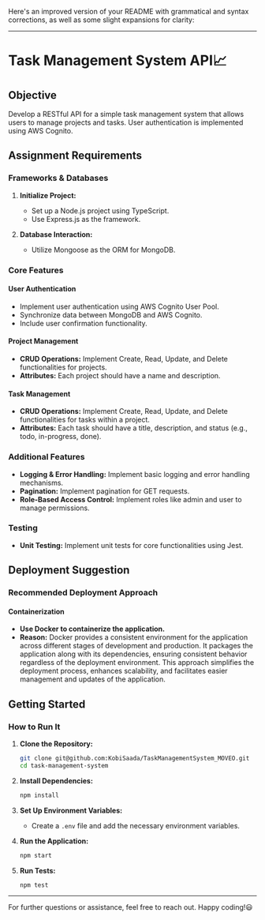 Here's an improved version of your README with grammatical and syntax corrections, as well as some slight expansions for clarity:

---

# Task Management System API:chart_with_upwards_trend:

## Objective

Develop a RESTful API for a simple task management system that allows users to manage projects and tasks. User authentication is implemented using AWS Cognito.

## Assignment Requirements

### Frameworks & Databases

1. **Initialize Project:**
   - Set up a Node.js project using TypeScript.
   - Use Express.js as the framework.

2. **Database Interaction:**
   - Utilize Mongoose as the ORM for MongoDB.

### Core Features

#### User Authentication

- Implement user authentication using AWS Cognito User Pool.
- Synchronize data between MongoDB and AWS Cognito.
- Include user confirmation functionality.

#### Project Management

- **CRUD Operations:** Implement Create, Read, Update, and Delete functionalities for projects.
- **Attributes:** Each project should have a name and description.

#### Task Management

- **CRUD Operations:** Implement Create, Read, Update, and Delete functionalities for tasks within a project.
- **Attributes:** Each task should have a title, description, and status (e.g., todo, in-progress, done).

### Additional Features

- **Logging & Error Handling:** Implement basic logging and error handling mechanisms.
- **Pagination:** Implement pagination for GET requests.
- **Role-Based Access Control:** Implement roles like admin and user to manage permissions.

### Testing

- **Unit Testing:** Implement unit tests for core functionalities using Jest.

## Deployment Suggestion

### Recommended Deployment Approach

#### Containerization

- **Use Docker to containerize the application.** 
- **Reason:** Docker provides a consistent environment for the application across different stages of development and production. It packages the application along with its dependencies, ensuring consistent behavior regardless of the deployment environment. This approach simplifies the deployment process, enhances scalability, and facilitates easier management and updates of the application.

## Getting Started

### How to Run It

1. **Clone the Repository:**
   ```bash
   git clone git@github.com:KobiSaada/TaskManagementSystem_MOVEO.git
   cd task-management-system
   ```

2. **Install Dependencies:**
   ```bash
   npm install
   ```

3. **Set Up Environment Variables:**
   - Create a `.env` file and add the necessary environment variables.

4. **Run the Application:**
   ```bash
   npm start
   ```

5. **Run Tests:**
   ```bash
   npm test
   ```

---

For further questions or assistance, feel free to reach out. Happy coding!:smiley:

